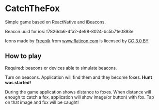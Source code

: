 # CatchTheFox

Simple game based on ReactNative and iBeacons.

Beacon uuid for ios: f7826da6-4fa2-4e98-8024-bc5b71e0893e

Icons made by <a href="http://www.freepik.com" title="Freepik">Freepik</a> from <a href="http://www.flaticon.com" title="Flaticon">www.flaticon.com</a> is licensed by <a href="http://creativecommons.org/licenses/by/3.0/" title="Creative Commons BY 3.0" target="_blank">CC 3.0 BY</a>

## How to play
Required: beacons or devices able to simulate beacons.

Turn on beacons. Application will find them and they become foxes. **Hunt was started!**

During the game application shows distance to foxes. When distance will enough to catch a fox, application will show image(or button) with fox. Tap on that image and fox will be caught!
